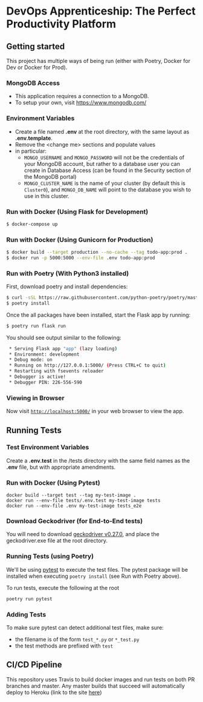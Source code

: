 # DevOps Apprenticeship: The Perfect Productivity Platform

## Getting started

This project has multiple ways of being run (either with Poetry, Docker for Dev or Docker for Prod).

### MongoDB Access
* This application requires a connection to a MongoDB.
* To setup your own, visit https://www.mongodb.com/

### Environment Variables
* Create a file named **.env** at the root directory, with the same layout as **.env.template**.
* Remove the \<change me\> sections and populate values
* in particular:
  * ```MONGO_USERNAME``` and ```MONGO_PASSWORD``` will not be the credentials of your MongoDB account, but rather to a database user you can create in Database Access (can be found in the Security section of the MongoDB portal)
  * ```MONGO_CLUSTER_NAME``` is the name of your cluster (by default this is ```Cluster0```), and ```MONGO_DB_NAME``` will point to the database you wish to use in this cluster.

### Run with Docker (Using Flask for Development)
```bash
$ docker-compose up
```
### Run with Docker (Using Gunicorn for Production)
```bash
$ docker build --target production --no-cache --tag todo-app:prod .
$ docker run -p 5000:5000 --env-file .env todo-app:prod
```
### Run with Poetry (With Python3 installed)
First, download poetry and install dependencies:
```bash
$ curl -sSL https://raw.githubusercontent.com/python-poetry/poetry/master/get-poetry.py | python -
$ poetry install
```

Once the all packages have been installed, start the Flask app by running:
```bash
$ poetry run flask run
```

You should see output similar to the following:
```bash
 * Serving Flask app "app" (lazy loading)
 * Environment: development
 * Debug mode: on
 * Running on http://127.0.0.1:5000/ (Press CTRL+C to quit)
 * Restarting with fsevents reloader
 * Debugger is active!
 * Debugger PIN: 226-556-590
```

### Viewing in Browser
Now visit [`http://localhost:5000/`](http://localhost:5000/) in your web browser to view the app.


## Running Tests

### Test Environment Variables
Create a **.env.test** in the /tests directory with the same field names as the **.env** file, but with appropriate amendments.
### Run with Docker (Using Pytest)
```
docker build --target test --tag my-test-image .
docker run --env-file tests/.env.test my-test-image tests
docker run --env-file .env my-test-image tests_e2e
```

### Download Geckodriver (for End-to-End tests)
You will need to download [geckodriver v0.27.0](https://github.com/mozilla/geckodriver/releases/tag/v0.27.0), and place the geckodriver.exe file at the root directory.

### Running Tests (using Poetry)
We'll be using [pytest](https://pypi.org/project/pytest/) to execute the test files. The pytest package will be installed when executing `poetry install` (see Run with Poetry above).

To run tests, execute the following at the root
```bash
poetry run pytest
```

### Adding Tests

To make sure pytest can detect additional test files, make sure:
* the filename is of the form `test_*.py` or `*_test.py`
* the test methods are prefixed with `test`

## CI/CD Pipeline

This repository uses Travis to build docker images and run tests on both PR branches and master. Any master builds that succeed will automatically deploy to Heroku (link to the site [here](https://perfectproductivityplatform.herokuapp.com/))
